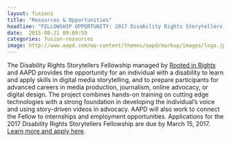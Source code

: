 ```yaml
---
layout: fusion1
title: "Resources & Opportunities"
headline: "FELLOWSHIP OPPORTUNITY: 2017 Disability Rights Storytellers Fellowship"
date:  2015-08-21 09:09:59
categories: fusion-resources
image: http://www.aapd.com/wp-content/themes/aapd/markup/images/logo.jpg
---
```

The Disability Rights Storytellers Fellowship managed by <a href="http://www.rootedinrights.org">Rooted in Rights</a> and AAPD provides the opportunity for an individual with a disability to learn and apply skills in digital media storytelling, and to prepare participants for advanced careers in media production, journalism, online advocacy, or digital design. The project combines hands-on training on cutting edge technologies with a strong foundation in developing the individual’s voice and using story-driven videos in advocacy. AAPD will also work to connect the Fellow to internships and employment opportunities. Applications for the 2017 Disability Rights Storytellers Fellowship are due by March 15, 2017. <a href="http://www.aapd.com/disability-rights-storytellers/">Learn more and apply here</a>.